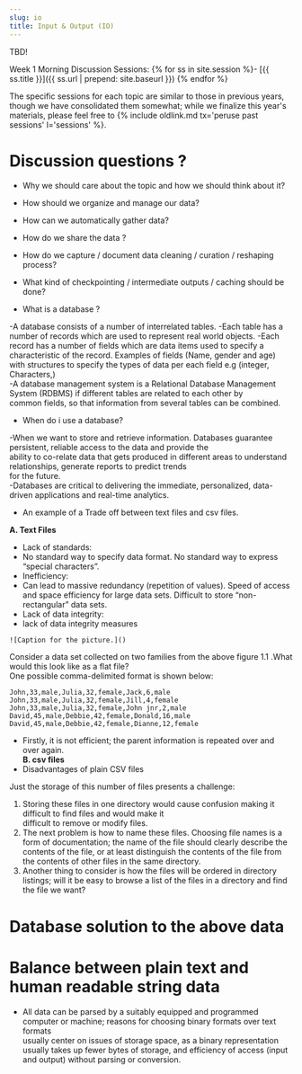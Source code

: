 ```yaml
---
slug: io
title: Input & Output (IO)
---
```


TBD!

Week 1 Morning Discussion Sessions:
{% for ss in site.session %}- [{{ ss.title }}]({{ ss.url | prepend: site.baseurl }})
{% endfor %}

The specific sessions for each topic are similar to those in previous years, though we have consolidated them somewhat; while we finalize this year's materials, please feel free to {% include oldlink.md tx='peruse past sessions' l='sessions' %}.
# Discussion questions ?
* Why we should care about the topic and how we should think about it?  

<!--

- In Scientific work data is a must have.
 -->
 
* How should we organize and manage our data? 

 <!--
# Organise and manage data
-Assignment of data management responsibilitiesto named individuals
-Standard protocols e.g data quality control, data confidentiality standards
-Security policy for data storage, retention, transmission and destruction
-Standard data format representations
-Research data sharing via an institution's repository
-The need to speedily find your data and related records when you need to
-Your data and related records are accessible to the relevant people, e.g. collaborators, research funders, other users
-Your data and related records are disposed of correctly at the end of a project. 
    -->

* How can we automatically gather data? 

    <!--
    -Making use of a system linked to database.
    -Centralised data storage research hubs
    
    -->
    
* How do we share the data ?

<!--
    
Examples:
Specialist data centre (Most advantagious with more accuracy , with licencing arrangements to aknowledge data rights, data available in most formats)
Deposit data in an appropriate Data Repository
Post on the project's or institution's web site so data can be accessed globally (often ephemeral/short-lived).
Making them available online via a project
Making them available informally  between researchers on a peer to pear basis.
    -->
* How do we capture / document data cleaning / curation / reshaping process?  

     <!--
     Part 1
    1. Implement good practices in a consistent maner to to ensure Data intergrity (data accuracy and consistency)?
    2. Making backups to prevent attacks by viruses
    3. Follow instutional back up policies with regards to back ups
    4. Develop a data storage strategy or policy
    5. Datasecurity arrangements need to be proportionate to the nature of the data and the risks involved. Attention to
       security is also needed when data are to be destroyed
    6. Asign roles and responsibilities to relevant parties in the research team
    7. Know your legal, ethical and other obligations towards participants and funders??????????******
    
    Part 2
    This can be achieved through use of Software tools packaged in more cohesive and consistent ways, which lead to:
    1.More efficient code
    2.Easier to remember syntax
    3.Easier to read syntax

    #Examples
    tidyr is a one such R package built for the sole purpose of simplifying the process of creating tidy data. Below are the basic
    four fundamental functions of data tidying that tidyr provides:

    -gather() makes “wide” data longer
    -spread() makes “long” data wider
    -separate() splits a single column into multiple columns
    -unite() combines multiple columns into a single column
    -
    --> 

* What kind of checkpointing / intermediate outputs / caching should be done? 

     <!--
     Fault tolerance
1.Calibration of instruments to check the precision, bias or scale of measurement on data entry
2.Using standardised methods for capturing observations on screens
3.Setting up validation rules or input masks in data entry software

    -->
    
* What are the performance characteristics (size + access time) of the data format?

     <!--
Different data formats have different capabilities and purposes:
-serialize() is your best best for getting R objects out of and back into R the way you had them, but doesn’t do much for you when communicating with other systems.
-dump() is your next best bet, while being a somewhat human-readable text format.
-Neither of above are good for exchanging data with other entities you don’t trust.
-JSON is widely used on the web, but because it is based on Javascript data structures,  
it doesn’t seamlessly represent R objects. R attributes like dims and class don’t have equivalents in Javascript.   
Different packages also take different approaches in representing JSON objects in R, and vice versa.  
-CSV is ubiquitous and can be read by most anything but only represents tabular data. Its data types are ambiguous.  
-Msgpack has a data model compatible with JSON but is a binary format. For web applications, replacing JSON with msgpack is an easy way to save bandwidth and CPU usage.  
msgpack is a convenient wire format for embedded devices.

      -->
* For outputs: how do we make them repeatable (including stochastic ones).?

     <!--
 - Make several random calls using input data and save the objects for a rerun when need be
    -->

* Which formats for which tasks?
    

     <!--
     Discuss the formats for which tasks e.g  in simulating weather formats ie raw text, structured text (csv), binary, json, sql or other unique 
     output formats kml
    1.The safest option to guarantee long-term data access is to convert data to standard
    formats that most software are capable of interpreting, and that are suitable for data interchange and
    transformation.
    -All digital data may be endangered by the obsolescence of the hardware and
    software environment on which access to data depends.

    2.Size and characteristics of the data
    -Give examples of how text files impact the perfomance of your system because they have to be parsed every time. Text files also    
    have an implicit format (each column is a certain value) and if you are not careful documenting this, it can cause problems down the line.
    -Columar formats offer advantage in terms of query speed e.g Select query to search
    -Knowing and the preparedness for Schema evolution as a result of the data changing(addition of new columns). Certain file formats handle schema evolution very well.
    
    3.Project infrastructure
    -Looking at the technologies you’ve chosen to use, and their characteristics; this includes tools used for ETL(Extract, Transform and Load) processes as wells as tools used to   
    query and analyze the data.  
    This information will help you figure out which format you’re able to use.
    
    4.Use case scenarios
    -decision on which format to use should be based on your specific use cases and systems.the idea is to improve on the speed of reading and writing data.
    -To optimise query perfomance it is important to have columnar data so that searches can be done based on the column criteria. Searching all columns results in more time for  
     output generation.
     
    -->
    

* What is a database ?


-A database consists of a number of interrelated tables. 
-Each table has a number of records which are used to represent real world objects.
-Each record has a number of fields which are data items used to specify a characteristic of the record. Examples of fields
  (Name, gender and age) with structures to specify the types of data per each field e.g (integer, Characters,)  
-A database management system is a Relational Database Management System (RDBMS) if different tables are related to each other by  
  common fields, so that information from several tables can be combined.

* When do i use a database?


-When we want to store and retrieve information. Databases guarantee persistent, reliable access to the data and provide the  
    ability to co-relate data that gets produced in different areas to understand relationships, generate reports to predict trends  
    for the future.   
-Databases are critical to delivering the immediate, personalized, data-driven applications and real-time analytics.  


* An example of a Trade off between text files and csv files.  

<b>A. Text Files </b>

- Lack of standards:  
- No standard way to specify data format. No standard way to express “special characters”.  
- Inefficiency:  
- Can lead to massive redundancy (repetition of values). Speed of access and space efficiency for large data sets.  Difficult to store “non-rectangular” data sets.  
- Lack of data integrity:
- lack of data integrity measures
 
```
![Caption for the picture.]() 

```
Consider a data set collected on two families from the above figure 1.1 .What would this look like as a flat file?  
One possible comma-delimited format is shown below:  
```
John,33,male,Julia,32,female,Jack,6,male
John,33,male,Julia,32,female,Jill,4,female
John,33,male,Julia,32,female,John jnr,2,male
David,45,male,Debbie,42,female,Donald,16,male
David,45,male,Debbie,42,female,Dianne,12,female

```
- Firstly, it is not efficient; the parent information is repeated over and over again.  
<b> B. csv files </b>
- Disadvantages of plain CSV files

Just the storage of this number of files presents a challenge:
1.	Storing these files in one directory would cause confusion making it difficult to find files and would make it   
    difficult to remove or modify files.
2.	The next problem is how to name these files. Choosing file names is a form of documentation; the name of the file   should clearly describe the contents of the file, or at least distinguish the contents of the file from the contents of other files in the same directory.
4.  Another thing to consider is how the files will be ordered in directory listings; will it be easy to browse a list of the files in a directory and find the file we want?

# Database solution to the above data

# Balance between plain text and human readable string data
* All data can be parsed by a suitably equipped and programmed computer or machine; reasons for choosing binary formats over text formats  
  usually center on issues of storage space, as a binary representation usually takes up fewer bytes of storage, and efficiency of access (input and output) without parsing or conversion.

<!--No content as yet-->

<!-- End of Io Discussion Session Material @Perceval-->






<!--Material from previous presentations-->
<!--

## Communicating with the outside world
 - examples?

## Important context
 - interactive, human user?
 - quick and dirty?
 - need for speed?
 - rigid specification?

## The options
 {% comment %}
 - STDIO
 - ad hoc text
 - csv, tab, etc.
 - HTML, XML, JSON, etc.
 - binary
 - database
 - specialized file formats (e.g., tiff, hdf5, docx)
{% endcomment %}

 Spend 15-20 minutes researching one of the following topics (to be assigned).
 Write down your answers and be prepared to tell the class what you found.
 1. What are standard out and standard error?  What's the difference, and how 
 do you write to them on the command line and in [your language here].
 2. What is a markup language, and what are some examples?  What advantages
 and disadvantages do markup languages have over simple text?
 3. In your own words, what is database normalization?  What's the point?
 4. Choose a specialized file format, explain when it should be used,
 and what advantage it has over plain text.  

## Parsers
 - existing, established
 - making your own (use the standard, write tests, be fastidious)

{% comment %}
Making choices about input formats: raw text, structured text (e.g., csv),
binary, databases.

What should be input?  Obviously empirical data - slightly less obvious
simulation parameters, even less obvious analysis configuration parameters.
However, often very valuable to be able to have configuration of setup / results
as an input.  Importance of random seed as input.

Making choices about output.  Checkpointing.  Value of checkpointing to debugging,
but also scaling up to supercomputer approaches, use in alternative analysis /
visualization streams or handing off to other researchers.  What to save as
interim results.

What to save as "final" results, and how to save it.  Value of having simulation
outputs AND separate visualization, not just final plots.
{% endcomment %}
-->
<!--Material from past presentations -->
